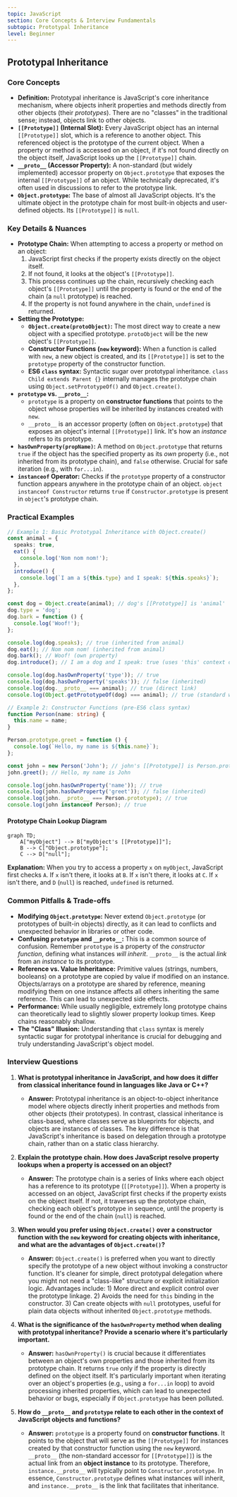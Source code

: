 ```yaml
---
topic: JavaScript
section: Core Concepts & Interview Fundamentals
subtopic: Prototypal Inheritance
level: Beginner
---
```


## Prototypal Inheritance

### Core Concepts

- **Definition:** Prototypal inheritance is JavaScript's core inheritance mechanism, where objects inherit properties and methods directly from other objects (their _prototypes_). There are no "classes" in the traditional sense; instead, objects link to other objects.
- **`[[Prototype]]` (Internal Slot):** Every JavaScript object has an internal `[[Prototype]]` slot, which is a reference to another object. This referenced object is the prototype of the current object. When a property or method is accessed on an object, if it's not found directly on the object itself, JavaScript looks up the `[[Prototype]]` chain.
- **`__proto__` (Accessor Property):** A non-standard (but widely implemented) accessor property on `Object.prototype` that exposes the internal `[[Prototype]]` of an object. While technically deprecated, it's often used in discussions to refer to the prototype link.
- **`Object.prototype`:** The base of almost all JavaScript objects. It's the ultimate object in the prototype chain for most built-in objects and user-defined objects. Its `[[Prototype]]` is `null`.

### Key Details & Nuances

- **Prototype Chain:** When attempting to access a property or method on an object:
  1.  JavaScript first checks if the property exists directly on the object itself.
  2.  If not found, it looks at the object's `[[Prototype]]`.
  3.  This process continues up the chain, recursively checking each object's `[[Prototype]]` until the property is found or the end of the chain (a `null` prototype) is reached.
  4.  If the property is not found anywhere in the chain, `undefined` is returned.
- **Setting the Prototype:**
  - **`Object.create(protoObject)`:** The most direct way to create a new object with a specified prototype. `protoObject` will be the new object's `[[Prototype]]`.
  - **Constructor Functions (`new` keyword):** When a function is called with `new`, a new object is created, and its `[[Prototype]]` is set to the `prototype` property of the constructor function.
  - **ES6 `class` syntax:** Syntactic sugar over prototypal inheritance. `class Child extends Parent {}` internally manages the prototype chain using `Object.setPrototypeOf()` and `Object.create()`.
- **`prototype` vs. `__proto__`:**
  - `prototype` is a property on **constructor functions** that points to the object whose properties will be inherited by instances created with `new`.
  - `__proto__` is an accessor property (often on `Object.prototype`) that exposes an object's internal `[[Prototype]]` link. It's how an _instance_ refers to its prototype.
- **`hasOwnProperty(propName)`:** A method on `Object.prototype` that returns `true` if the object has the specified property as its _own_ property (i.e., not inherited from its prototype chain), and `false` otherwise. Crucial for safe iteration (e.g., with `for...in`).
- **`instanceof` Operator:** Checks if the `prototype` property of a constructor function appears anywhere in the prototype chain of an object. `object instanceof Constructor` returns `true` if `Constructor.prototype` is present in `object`'s prototype chain.

### Practical Examples

```typescript
// Example 1: Basic Prototypal Inheritance with Object.create()
const animal = {
  speaks: true,
  eat() {
    console.log('Nom nom nom!');
  },
  introduce() {
    console.log(`I am a ${this.type} and I speak: ${this.speaks}`);
  },
};

const dog = Object.create(animal); // dog's [[Prototype]] is 'animal'
dog.type = 'dog';
dog.bark = function () {
  console.log('Woof!');
};

console.log(dog.speaks); // true (inherited from animal)
dog.eat(); // Nom nom nom! (inherited from animal)
dog.bark(); // Woof! (own property)
dog.introduce(); // I am a dog and I speak: true (uses 'this' context of 'dog')

console.log(dog.hasOwnProperty('type')); // true
console.log(dog.hasOwnProperty('speaks')); // false (inherited)
console.log(dog.__proto__ === animal); // true (direct link)
console.log(Object.getPrototypeOf(dog) === animal); // true (standard way to get prototype)

// Example 2: Constructor Functions (pre-ES6 class syntax)
function Person(name: string) {
  this.name = name;
}

Person.prototype.greet = function () {
  console.log(`Hello, my name is ${this.name}`);
};

const john = new Person('John'); // john's [[Prototype]] is Person.prototype
john.greet(); // Hello, my name is John

console.log(john.hasOwnProperty('name')); // true
console.log(john.hasOwnProperty('greet')); // false (inherited)
console.log(john.__proto__ === Person.prototype); // true
console.log(john instanceof Person); // true
```

#### Prototype Chain Lookup Diagram

```mermaid
graph TD;
    A["myObject"] --> B["myObject's [[Prototype]]"];
    B --> C["Object.prototype"];
    C --> D["null"];
```

**Explanation:** When you try to access a property `x` on `myObject`, JavaScript first checks `A`. If `x` isn't there, it looks at `B`. If `x` isn't there, it looks at `C`. If `x` isn't there, and `D` (`null`) is reached, `undefined` is returned.

### Common Pitfalls & Trade-offs

- **Modifying `Object.prototype`:** Never extend `Object.prototype` (or prototypes of built-in objects) directly, as it can lead to conflicts and unexpected behavior in libraries or other code.
- **Confusing `prototype` and `__proto__`:** This is a common source of confusion. Remember `prototype` is a property of the _constructor function_, defining what instances _will inherit_. `__proto__` is the actual _link_ from an _instance_ to its prototype.
- **Reference vs. Value Inheritance:** Primitive values (strings, numbers, booleans) on a prototype are copied by value if modified on an instance. Objects/arrays on a prototype are shared by reference, meaning modifying them on one instance affects all others inheriting the same reference. This can lead to unexpected side effects.
- **Performance:** While usually negligible, extremely long prototype chains can theoretically lead to slightly slower property lookup times. Keep chains reasonably shallow.
- **The "Class" Illusion:** Understanding that `class` syntax is merely syntactic sugar for prototypal inheritance is crucial for debugging and truly understanding JavaScript's object model.

### Interview Questions

1.  **What is prototypal inheritance in JavaScript, and how does it differ from classical inheritance found in languages like Java or C++?**

    - **Answer:** Prototypal inheritance is an object-to-object inheritance model where objects directly inherit properties and methods from other objects (their prototypes). In contrast, classical inheritance is class-based, where classes serve as blueprints for objects, and objects are instances of classes. The key difference is that JavaScript's inheritance is based on delegation through a prototype chain, rather than on a static class hierarchy.

2.  **Explain the prototype chain. How does JavaScript resolve property lookups when a property is accessed on an object?**

    - **Answer:** The prototype chain is a series of links where each object has a reference to its prototype (`[[Prototype]]`). When a property is accessed on an object, JavaScript first checks if the property exists on the object itself. If not, it traverses up the prototype chain, checking each object's prototype in sequence, until the property is found or the end of the chain (`null`) is reached.

3.  **When would you prefer using `Object.create()` over a constructor function with the `new` keyword for creating objects with inheritance, and what are the advantages of `Object.create()`?**

    - **Answer:** `Object.create()` is preferred when you want to directly specify the prototype of a new object without invoking a constructor function. It's cleaner for simple, direct prototypal delegation where you might not need a "class-like" structure or explicit initialization logic. Advantages include: 1) More direct and explicit control over the prototype linkage. 2) Avoids the need for `this` binding in the constructor. 3) Can create objects with `null` prototypes, useful for plain data objects without inherited `Object.prototype` methods.

4.  **What is the significance of the `hasOwnProperty` method when dealing with prototypal inheritance? Provide a scenario where it's particularly important.**

    - **Answer:** `hasOwnProperty()` is crucial because it differentiates between an object's own properties and those inherited from its prototype chain. It returns `true` only if the property is directly defined on the object itself. It's particularly important when iterating over an object's properties (e.g., using a `for...in` loop) to avoid processing inherited properties, which can lead to unexpected behavior or bugs, especially if `Object.prototype` has been polluted.

5.  **How do `__proto__` and `prototype` relate to each other in the context of JavaScript objects and functions?**
    - **Answer:** `prototype` is a property found on **constructor functions**. It points to the object that will serve as the `[[Prototype]]` for instances created by that constructor function using the `new` keyword. `__proto__` (the non-standard accessor for `[[Prototype]]`) is the actual link from an **object instance** to its prototype. Therefore, `instance.__proto__` will typically point to `Constructor.prototype`. In essence, `Constructor.prototype` defines what instances will inherit, and `instance.__proto__` is the link that facilitates that inheritance.
